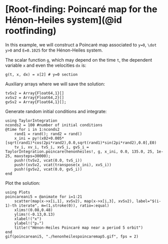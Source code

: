 # [Root-finding: Poincaré map for the Hénon-Heiles system](@id rootfinding)

In this example, we will construct a Poincaré map associated to ``y=0``,
``\dot y>0`` and ``E=0.1025`` for the Hénon-Heiles system.

The scalar function ``g``, which may depend on the time ``t``, the dependent
variable ``x`` and even the velocities ``dx`` is:
```@example poincare
g(t, x, dx) = x[2] # y=0 section
```
Auxiliary arrays where we will save the solution:
```@example poincare
tvSv2 = Array{Float64,1}[]
xvSv2 = Array{Float64,2}[]
gvSv2 = Array{Float64,1}[];
```
Generate random initial conditions and integrate:
```@example poincare
using TaylorIntegration
nconds2 = 100 #number of initial conditions
@time for i in 1:nconds2
    rand1 = rand(); rand2 = rand()
    x_ini = py!(x02+0.005*[sqrt(rand1)*cos(2pi*rand2),0.0,sqrt(rand1)*sin(2pi*rand2),0.0],E0)
    tv_i, xv_i, tvS_i, xvS_i, gvS_i = TaylorIntegration.poincare(henonheiles!, g, x_ini, 0.0, 135.0, 25, 1e-25, maxsteps=30000);
    push!(tvSv2, vcat(0.0, tvS_i))
    push!(xvSv2, vcat(transpose(x_ini), xvS_i))
    push!(gvSv2, vcat(0.0, gvS_i))
end
```
Plot the solution:
```@example poincare
using Plots
poincareani5 = @animate for i=1:21
    scatter(map(x->x[i,1], xvSv2), map(x->x[i,3], xvSv2), label="$(i-1)-th iterate", m=(1,stroke(0)), ratio=:equal)
    xlims!(0.08,0.48)
    ylims!(-0.13,0.13)
    xlabel!("x")
    ylabel!("pₓ")
    title!("Hénon-Heiles Poincaré map near a period 5 orbit")
end
gif(poincareani5, "./henonheilespoincaremap5.gif", fps = 2)
```
